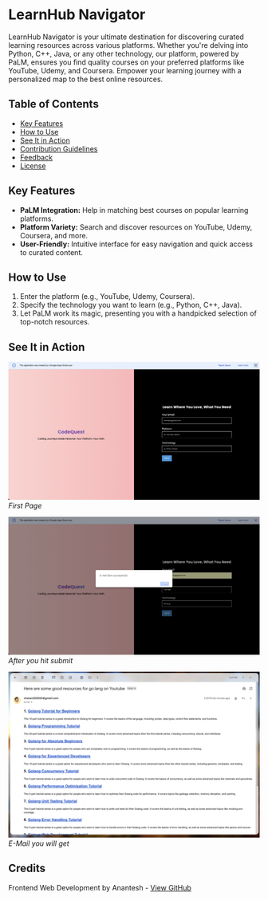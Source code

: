 # LearnHub Navigator

LearnHub Navigator is your ultimate destination for discovering curated learning resources across various platforms. Whether you're delving into Python, C++, Java, or any other technology, our platform, powered by PaLM, ensures you find quality courses on your preferred platforms like YouTube, Udemy, and Coursera. Empower your learning journey with a personalized map to the best online resources.

## Table of Contents
- [Key Features](#key-features)
- [How to Use](#how-to-use)
- [See It in Action](#see-it-in-action)
- [Contribution Guidelines](#contribution-guidelines)
- [Feedback](#feedback)
- [License](#license)

## Key Features

- **PaLM Integration:** Help in matching best courses on popular learning platforms.
- **Platform Variety:** Search and discover resources on YouTube, Udemy, Coursera, and more.
- **User-Friendly:** Intuitive interface for easy navigation and quick access to curated content.

## How to Use

1. Enter the platform (e.g., YouTube, Udemy, Coursera).
2. Specify the technology you want to learn (e.g., Python, C++, Java).
3. Let PaLM work its magic, presenting you with a handpicked selection of top-notch resources.

## See It in Action

![Frontend](assets/first_page.png)
*First Page*

![After submit](assets/after_submit.png)
*After you hit submit*

![Mail](assets/e-Mail_example.png)
*E-Mail you will get*

## Credits

Frontend Web Development by Anantesh - [View GitHub](https://github.com/AnanteshG)

